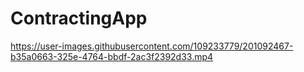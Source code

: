 # ContractingApp

https://user-images.githubusercontent.com/109233779/201092467-b35a0663-325e-4764-bbdf-2ac3f2392d33.mp4

